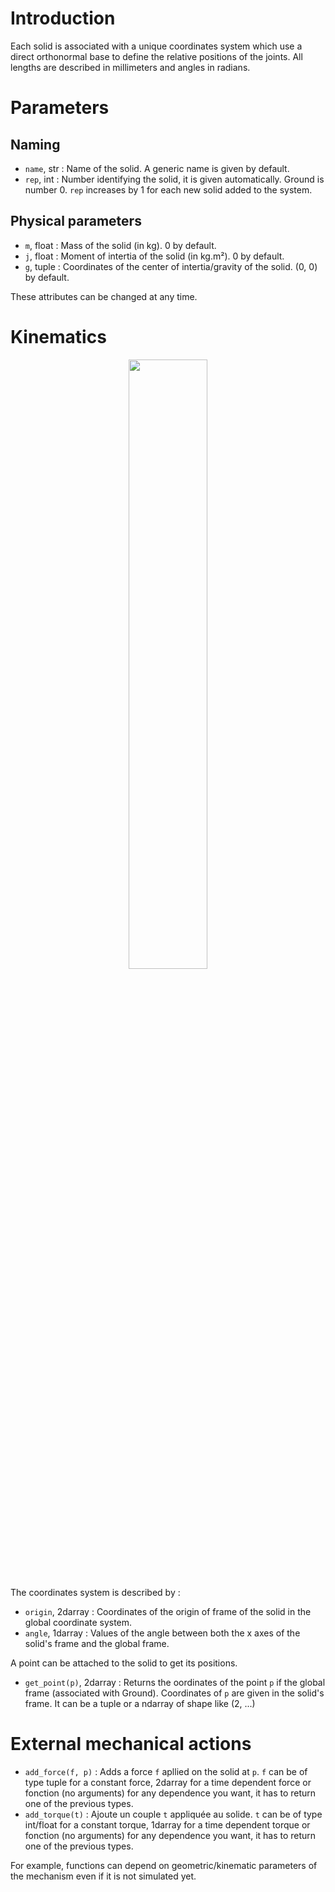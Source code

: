 # Introduction

Each solid is associated with a unique coordinates system which use a direct orthonormal base to define the relative positions of the joints.
All lengths are described in millimeters and angles in radians. 

# Parameters
## Naming

- `name`, str : Name of the solid. A generic name is given by default.
- `rep`, int : Number identifying the solid, it is given automatically. Ground is number 0. `rep` increases by 1 for each new solid added to the system.

## Physical parameters

- `m`, float : Mass of the solid (in kg). 0 by default.
- `j`, float : Moment of intertia of the solid (in kg.m²). 0 by default.
- `g`, tuple : Coordinates of the center of intertia/gravity of the solid. (0, 0) by default.

These attributes can be changed at any time.

# Kinematics

<p align="center">
    <img width="50%" src="https://user-images.githubusercontent.com/93446869/181019881-8785a058-e1c5-452c-afc3-cc42e11b8e5d.svg">
</p>

The coordinates system is described by :

- `origin`, 2darray : Coordinates of the origin of frame of the solid in the global coordinate system.
- `angle`, 1darray : Values of the angle between both the x axes of the solid's frame and the global frame.

A point can be attached to the solid to get its positions.

- `get_point(p)`, 2darray : Returns the oordinates of the point `p` if the global frame (associated with Ground). Coordinates of `p` are given in the solid's frame. 
It can be a tuple or a ndarray of shape like (2, ...)

# External mechanical actions

- `add_force(f, p)` : Adds a force `f` apllied on the solid at `p`. `f` can be of type tuple for a constant force, 2darray for a time dependent force or fonction (no arguments) for any dependence you want, it has to return one of the previous types.
- `add_torque(t)` : Ajoute un couple `t` appliquée au solide. `t` can be of type int/float for a constant torque, 1darray for a time dependent torque or fonction (no arguments) for any dependence you want, it has to return one of the previous types.

For example, functions can depend on geometric/kinematic parameters of the mechanism even if it is not simulated yet.